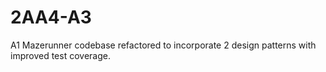 # 2AA4-A3

A1 Mazerunner codebase refactored to incorporate 2 design patterns with improved test coverage.
